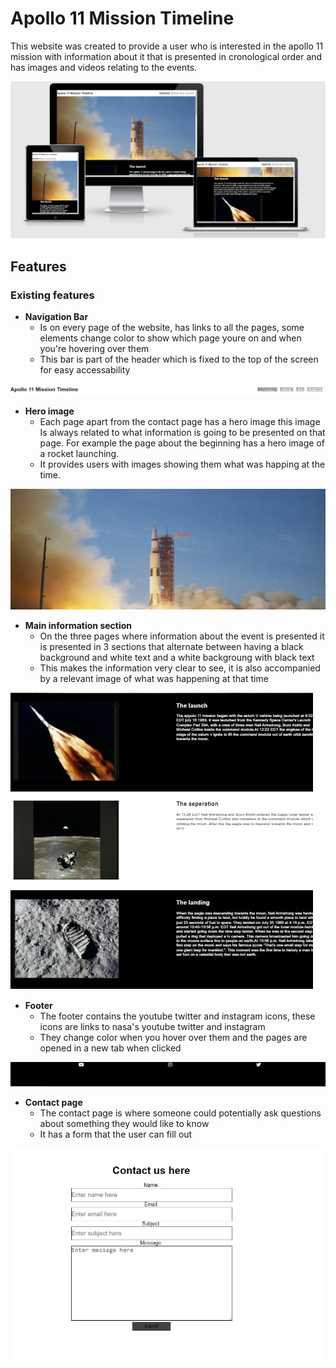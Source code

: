 # Apollo 11 Mission Timeline

This website was created to provide a user who is interested in the apollo 11 mission with information about it that is presented in cronological order and has images and videos relating to the events.

![Responsive Mockup](assets/images/responsiveness.jpg)

## Features
 
### Existing features

- __Navigation Bar__
    - Is on every page of the website, has links to all the pages, some elements change color to show which page youre on and when you're hovering over them
    - This bar is part of the header which is fixed to the top of the screen for easy accessability

![Nav Bar](assets/images/nav-bar.jpg)

- __Hero image__
    - Each page apart from the contact page has a hero image this image Is always related to what information is going to be presented on that page. For example the page about the beginning  has a hero image of a rocket launching.
    - It provides users with images showing them what was happing at the time.

![Hero image](assets/images/hero.jpg)


- __Main information section__
    - On the three pages where information about the event is presented it is presented in 3 sections that alternate between having a black background and white text and a white backgroung with black text
    - This makes the information very clear to see, it is also accompanied by a relevant image of what was happening at that time 

![main info](assets/images/info.jpg)

- __Footer__
    - The footer contains the youtube twitter and instagram icons, these icons are links to nasa's youtube twitter and instagram
    - They change color when you hover over them and the pages are opened in a new tab when clicked

![footer](assets/images/footer.jpg)

- __Contact page__
    - The contact page is where someone could potentially ask questions about something they would like to know
    - It has a form that the user can fill out

![contact](assets/images/contact-page.jpg)

